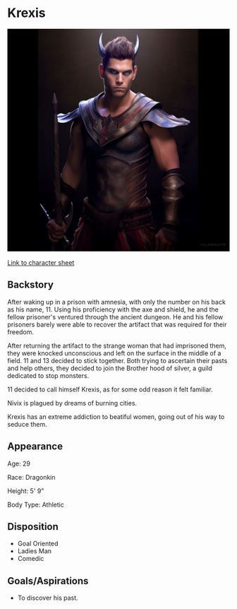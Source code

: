 # Krexis

![alt_text](Krexis.png)

[Link to character sheet]()

## Backstory

After waking up in a prison with amnesia, with only the number on his back as his name, 11. Using his proficiency with the axe and shield, he and the fellow prisoner's ventured through the ancient dungeon. He and his fellow prisoners barely were able to recover the artifact that was required for their freedom.

After returning the artifact to the strange woman that had imprisoned them, they were knocked unconscious and left on the surface in the middle of a field. 11 and 13 decided to stick together. Both trying to ascertain their pasts and help others, they decided to join the Brother hood of silver, a guild dedicated to stop monsters.

11 decided to call himself Krexis, as for some odd reason it felt familiar.

Nivix is plagued by dreams of burning cities.

Krexis has an extreme addiction to beatiful women, going out of his way to seduce them.


## Appearance

Age: 29

Race: Dragonkin

Height: 5' 9"

Body Type: Athletic

## Disposition

- Goal Oriented
- Ladies Man
- Comedic

## Goals/Aspirations

- To discover his past.
